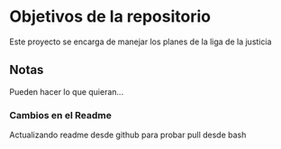 # Objetivos de la repositorio

Este proyecto se encarga de manejar los planes de la liga de la justicia


## Notas
Pueden hacer lo que quieran...

### Cambios en el Readme
Actualizando readme desde github para probar pull desde bash
